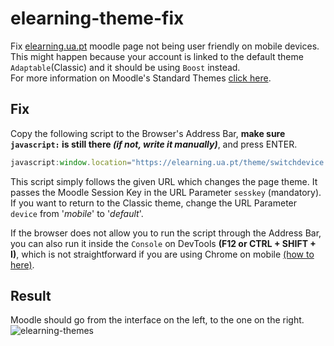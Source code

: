 # elearning-theme-fix

Fix [elearning.ua.pt](https://elearning.ua.pt) moodle page not being user friendly on mobile devices.  
This might happen because your account is linked to the default theme ```Adaptable```(Classic) and it should be using ```Boost``` instead.  
For more information on Moodle's Standard Themes [click here](https://docs.moodle.org/402/en/Standard_themes).

## Fix
Copy the following script to the Browser's Address Bar, **make sure ```javascript:``` is still there *(if not, write it manually)***, and press ENTER.
```javascript
javascript:window.location="https://elearning.ua.pt/theme/switchdevice.php?url=https://elearning.ua.pt/&device=mobile&sesskey="+M.cfg.sesskey
```

This script simply follows the given URL which changes the page theme. It passes the Moodle Session Key in the URL Parameter ```sesskey``` (mandatory).  
If you want to return to the Classic theme, change the URL Parameter ```device``` from '*mobile*' to '*default*'.  

If the browser does not allow you to run the script through the Address Bar, you can also run it inside the ```Console``` on DevTools **(F12 or CTRL + SHIFT + I)**, which is not straightforward if you are using Chrome on mobile [(how to here)](https://developer.chrome.com/blog/devtools-mobile/#easy-remote-debugging).

## Result

Moodle should go from the interface on the left, to the one on the right.
![elearning-themes](https://github.com/digas99/elearning-theme-fix/assets/45766898/ae5ce28b-3f04-4bcc-abcb-2c014033b391)

